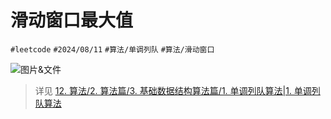 
# 滑动窗口最大值


`#leetcode`   `#2024/08/11`  `#算法/单调列队`   `#算法/滑动窗口` 

![图片&文件](./files/1.单调列队算法#4.示例：滑动窗口最大值)

> 详见 [12. 算法/2. 算法篇/3. 基础数据结构算法篇/1. 单调列队算法|1. 单调列队算法](/post/45db6ad73a4a50f488f28c5d1e4e36d0.html#12-算法/2-算法篇/3-基础数据结构算法篇/1-单调列队算法|1-单调列队算法)
